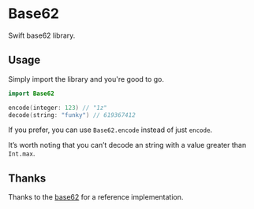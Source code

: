 # Base62

Swift base62 library.


## Usage

Simply import the library and you're good to go.

```swift
import Base62

encode(integer: 123) // "1z"
decode(string: "funky") // 619367412
```

If you prefer, you can use `Base62.encode` instead of just `encode`.

It’s worth noting that you can’t decode an string with a value greater than `Int.max`.


## Thanks

Thanks to the [base62](https://github.com/jtzemp/base62) for a reference implementation.
